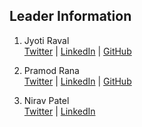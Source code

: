 ## Leader Information ##

1. Jyoti Raval\
  [Twitter](https://twitter.com/JenyRaval) | [LinkedIn](https://www.linkedin.com/in/jyoti-raval-61565157) | [GitHub](https://github.com/jenyraval/Phishing-Simulation)

2. Pramod Rana\
  [Twitter](https://twitter.com/IAmVarchashva) | [LinkedIn](https://www.linkedin.com/in/pramod-rana-696ba062/) | [GitHub](https://github.com/varchashva/LetsMapYourNetwork)

3. Nirav Patel\
  [Twitter](https://twitter.com/nirav4peace) | [LinkedIn](https://www.linkedin.com/in/niravvpatel/)
